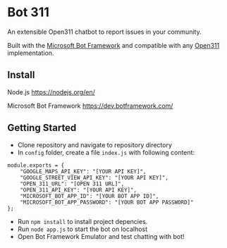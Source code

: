 Bot 311
=======

An extensible Open311 chatbot to report issues in your community.

Built with the [Microsoft Bot Framework](https://dev.botframework.com/) and compatible with any [Open311](http://www.open311.org/) implementation.

## Install

Node.js
https://nodejs.org/en/

Microsoft Bot Framework
https://dev.botframework.com/


## Getting Started

* Clone repository and navigate to repository directory
* In `config` folder, create a file `index.js` with following content:
```
module.exports = {
    "GOOGLE_MAPS_API_KEY": "[YOUR API KEY]",
    "GOOGLE_STREET_VIEW_API_KEY": "[YOUR API KEY]",
    "OPEN_311_URL": "[OPEN 311 URL]",
    "OPEN_311_API_KEY": "[YOUR API KEY]",
    "MICROSOFT_BOT_APP_ID": "[YOUR BOT APP ID]",
    "MICROSOFT_BOT_APP_PASSWORD": "[YOUR BOT APP PASSWORD]"
};
```
* Run `npm install` to install project depencies.
* Run `node app.js` to start the bot on localhost
* Open Bot Framework Emulator and test chatting with bot!
